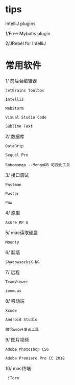 # tips

IntelliJ plugins

1/Free Mybatis plugin

2/JRebel for IntelliJ


# 常用软件
1/ 前后台编辑器

    JetBrains Toolbox 
 
    IntelliJ
 
    WebStorm
 
    Visual Studio Code
 
    Sublime Text
 
 2/ 数据库
 
    DataGrip
  
    Sequel Pro
  
    Robomongo --MongoDB 可视化工具
  
 3/ 接口调试
 
    Postman
  
    Poster
  
    Paw
  
  4/ 原型
  
    Axure RP 8
   
  5/ mac读取硬盘
  
    Mounty
   
  6/ 翻墙
  
    ShadowsocksX-NG
    
  7/ 远程
  
    TeamViewer
    
    zoom.us
    
  8/ 移动端
  
    Xcode
    
    Android Studio
    
    微信web开发者工具
    
  9/ 图片视频
  
    Adobe Photoshop CS6
    
    Adobe Premiere Pro CC 2018
    
  10/ mac终端
        
     iTerm
     
    
    
